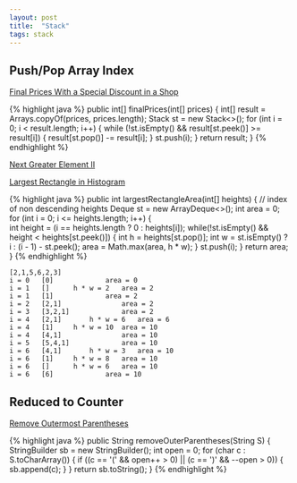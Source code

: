 ```yaml
---
layout: post
title:  "Stack"
tags: stack
---
```

## Push/Pop Array Index
[Final Prices With a Special Discount in a Shop][final-prices-with-a-special-discount-in-a-shop]

{% highlight java %}
public int[] finalPrices(int[] prices) {
    int[] result = Arrays.copyOf(prices, prices.length);
    Stack<Integer> st = new Stack<>();
    for (int i = 0; i < result.length; i++) {
        while (!st.isEmpty() && result[st.peek()] >= result[i]) {
            result[st.pop()] -= result[i];
        }
        st.push(i);
    }
    return result;
}
{% endhighlight %}

[Next Greater Element II][next-greater-element-ii]

[Largest Rectangle in Histogram][largest-rectangle-in-histogram]

{% highlight java %}
public int largestRectangleArea(int[] heights) {
    // index of non descending heights
    Deque<Integer> st = new ArrayDeque<>();
    int area = 0;
    for (int i = 0; i <= heights.length; i++) {            
        int height = (i == heights.length ? 0 : heights[i]);
        while(!st.isEmpty() && height < heights[st.peek()]) {
            int h = heights[st.pop()];
            int w = st.isEmpty() ? i : (i - 1) - st.peek();
            area = Math.max(area, h * w);
        }
        st.push(i);
    }
    return area;
}
{% endhighlight %}

```
[2,1,5,6,2,3]
i = 0	[0]				area = 0
i = 1	[]		h * w = 2	area = 2
i = 1	[1]				area = 2
i = 2	[2,1]				area = 2
i = 3	[3,2,1]				area = 2
i = 4	[2,1]		h * w = 6	area = 6
i = 4	[1]		h * w = 10	area = 10
i = 4	[4,1]				area = 10
i = 5	[5,4,1]				area = 10
i = 6	[4,1]		h * w = 3	area = 10
i = 6	[1]		h * w = 8	area = 10
i = 6	[]		h * w = 6	area = 10
i = 6	[6]				area = 10
```

## Reduced to Counter
[Remove Outermost Parentheses][remove-outermost-parentheses]

{% highlight java %}
public String removeOuterParentheses(String S) {
    StringBuilder sb = new StringBuilder();
    int open = 0;
    for (char c : S.toCharArray()) {
        if ((c == '(' && open++ > 0) || (c == ')' && --open > 0)) {
            sb.append(c);
        }
    }
    return sb.toString();
}
{% endhighlight %}

[final-prices-with-a-special-discount-in-a-shop]: https://leetcode.com/problems/final-prices-with-a-special-discount-in-a-shop/
[largest-rectangle-in-histogram]: https://leetcode.com/problems/largest-rectangle-in-histogram/
[next-greater-element-ii]: https://leetcode.com/problems/next-greater-element-ii/
[remove-outermost-parentheses]: https://leetcode.com/problems/remove-outermost-parentheses/
